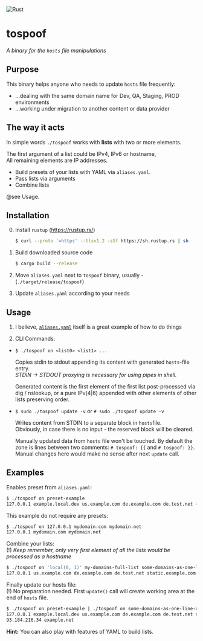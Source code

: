 ![Rust](https://github.com/reanimatorzon/tospoof/workflows/Rust/badge.svg)
# tospoof

_A binary for the `hosts` file manipulations_

## Purpose

This binary helps anyone who needs to update `hosts` file frequently:
* ...dealing with the same domain name for Dev, QA, Staging, PROD environments
* ...working under migration to another content or data provider

## The way it acts

In simple words `./tospoof` works with **lists** with two or more elements.

The first argument of a list could be IPv4, IPv6 or hostname, \
All remaining elements are IP addresses.

* Build presets of your lists with YAML via `aliases.yaml`.
* Pass lists via arguments
* Combine lists

@see Usage.

## Installation
0. Install `rustup` (https://rustup.rs/)

   ```bash
   $ curl --proto '=https' --tlsv1.2 -sSf https://sh.rustup.rs | sh
   ```
   
1. Build downloaded source code

    ```bash
    $ cargo build --release
    ```
   
2. Move `aliases.yaml` next to `tospoof` binary, usually - (`./target/release/tospoof`)
3. Update `aliases.yaml` according to your needs

## Usage
1. I believe, [`aliases.yaml`](https://github.com/reanimatorzon/tospoof/blob/master/aliases.yaml) 
   itself is a great example of how to do things

2. CLI Commands: 
  - `$ ./tospoof on <list0> <list1> ...` 
  
    Copies stdin to stdout appending its content with generated `hosts`-file entry.\
    *STDIN -> STDOUT proxying is necessary for using pipes in shell.*
    
    Generated content is the first element of the first list post-processed 
    via dig / nslookup, or a pure IPv(4|6) appended with other elements 
    of other lists preserving order.
    
  - `$ sudo ./tospoof update -v` or `# sudo ./tospoof update -v` 
  
    Writes content from STDIN to a separate block in `hosts`file.\
    Obviously, in case there is no input - the reserved block will be cleared.
    
    Manually updated data from `hosts` file won't be touched.
    By default the zone is lines between two comments: `# tospoof: {{` and `# tospoof: }}`.
    Manual changes here would make no sense after next `update` call.
    
## Examples ##

Enables preset from `aliases.yaml`:
```bash
$ ./tospoof on preset-example
127.0.0.1 example.local.dev us.example.com de.example.com de.test.net <...>
```

This example do not require any presets:
```bash
$ ./tospoof on 127.0.0.1 mydomain.com mydomain.net
127.0.0.1 mydomain.com mydomain.net
```

Combine your lists:\
(!) *Keep remember, only very first element of all the lists would be processed as a hostname*
```bash
$ ./tospoof on 'local(0, 1)' my-domains-full-list some-domains-as-one-line-array
127.0.0.1 us.example.com de.example.com de.test.net static.example.com <...>
```

Finally update our hosts file:\
(!) No preparation needed. First `update()` call 
will create working area at the end of `hosts` file.

```bash
$ ./tospoof on preset-example | ./tospoof on some-domains-as-one-line-array | sudo ./tospoof update -v
127.0.0.1 example.local.dev us.example.com de.example.com de.test.net static.example.com static.test.net
93.184.216.34 example.net
```

**Hint:** You can also play with features of YAML to build lists. 
       
